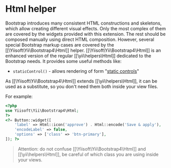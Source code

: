Html helper
===========

Bootstrap introduces many consistent HTML constructions and skeletons, which allow creating different visual effects.
Only the most complex of them are covered by the widgets provided with this extension. The rest should be composed manually
using direct HTML composition.
However, several special Bootstrap markup cases are covered by the [[\Yiisoft\Yii\Bootstrap4\Html]] helper.
[[\Yiisoft\Yii\Bootstrap4\Html]] is an enhanced version of the regular [[\yii\helpers\Html]] dedicated to the Bootstrap needs.
It provides some useful methods like:

 - `staticControl()` - allows rendering of form "[static controls](https://getbootstrap.com/docs/4.1/components/forms/#readonly-plain-text)"

As [[\Yiisoft\Yii\Bootstrap4\Html]] extends [[\yii\helpers\Html]], it can be used as a substitute, so you don't need them both
inside your view files.

For example:

```php
<?php
use Yiisoft\Yii\Bootstrap4\Html;
?>
<?= Button::widget([
    'label' => Html::icon('approve') . Html::encode('Save & apply'),
    'encodeLabel' => false,
    'options' => ['class' => 'btn-primary'],
]); ?>
```

> Attention: do not confuse [[\Yiisoft\Yii\Bootstrap4\Html]] and [[\yii\helpers\Html]], be careful of which class
  you are using inside your views.
